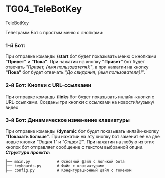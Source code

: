 # TG04_TeleBotKey
 TeleBotKey

Телеграмм Бот с простым меню с кнопками:<br>
### 1-й Бот:

При отправке команды __/start__ бот будет показывать меню с кнопками **"Привет"** и **"Пока"**. При нажатии на кнопку **"Привет"** бот будет отвечать *"Привет, {имя пользователя}!"*, а при нажатии на кнопку **"Пока"** бот будет отвечать *"До свидания, {имя пользователя}!"*.

### 2-й Бот: Кнопки с URL-ссылками

При отправке команды **/links** бот будет показывать инлайн-кнопки с URL-ссылками. Созданы три кнопки с ссылками на новости/музыку/видео

### 3-й Бот: Динамическое изменение клавиатуры

При отправке команды **/dynamic** бот будет показывать инлайн-кнопку **"Показать больше"**. При нажатии на эту кнопку бот заменит её на две новые кнопки *"Опция 1"* и *"Опция 2"*. При нажатии на любую из этих кнопок бот отправляет сообщение с текстом выбранной опции.
<br>___Структура проекта:___
```
├── main.py            # Основной файл с логикой бота
├── keyboards.py       # Файл с клавиатурами
├── config.py          # Конфигурационный файл с токеном
```
